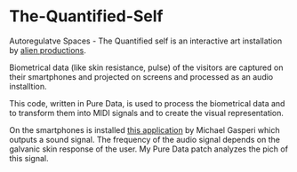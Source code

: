 # The-Quantified-Self

Autoregulatve Spaces - The Quantified self is an interactive art installation by [alien productions](http://alien.mur.at).

Biometrical data (like skin resistance, pulse) of the visitors are captured on their smartphones and projected on screens and processed as an audio installtion. 

This code, written in Pure Data, is used to process the biometrical data and to transform them into MIDI signals and to create the visual representation.

On the smartphones is installed [this application](https://play.google.com/store/apps/details?id=com.GSR.gasperi&hl=en_US) by Michael Gasperi which outputs a sound signal. The frequency of the audio signal depends on the galvanic skin response of the user. My Pure Data patch analyzes the pich of this signal.
